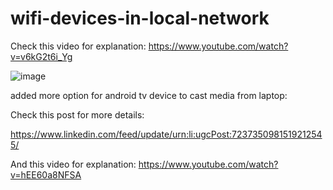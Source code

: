# wifi-devices-in-local-network

Check this video for explanation: https://www.youtube.com/watch?v=v6kG2t6i_Yg

![image](https://github.com/user-attachments/assets/161de2cc-49be-4771-8df3-35b9c4c817d3)

added more option for android tv device to cast media from laptop:

Check this post for more details:

https://www.linkedin.com/feed/update/urn:li:ugcPost:7237350981519212545/

And this video for explanation: https://www.youtube.com/watch?v=hEE60a8NFSA
